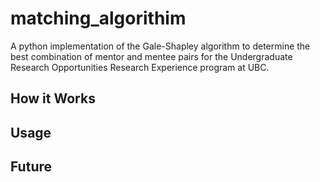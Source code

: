 # matching_algorithim

A python implementation of the Gale-Shapley algorithm to determine the best combination of mentor and mentee pairs for the Undergraduate Research Opportunities Research Experience program at UBC.

## How it Works

## Usage

## Future
